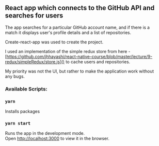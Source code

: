 ## React app which connects to the GitHub API and searches for users

The app searches for a particular GitHub account name, and if there is a match
it displays user's profile details and a list of repositories.

Create-react-app was used to create the project.

I used an implementation of the simple redux store from here - [https://github.com/jhhayashi/react-native-course/blob/master/lecture/9-redux/simpleRedux/store.js]()
to cache users and repositories.

My priority was not the UI, but rather to make the application work without any bugs.

### Available Scripts:

### `yarn`

Installs packages

### `yarn start`

Runs the app in the development mode.\
Open [http://localhost:3000](http://localhost:3000) to view it in the browser.
